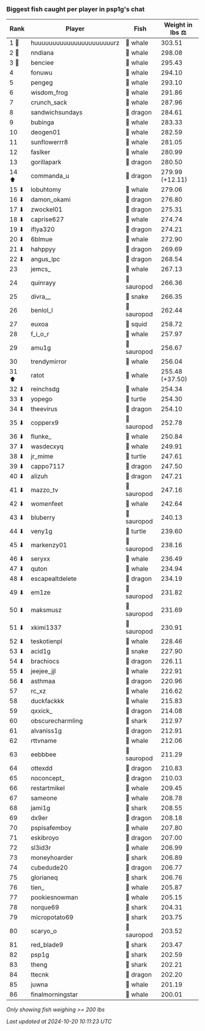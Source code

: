 ### Biggest fish caught per player in psp1g's chat
| Rank | Player | Fish | Weight in lbs ⚖️ |
|------|--------|-----------|---------|
| 1 🥇  | huuuuuuuuuuuuuuuuuuuuuurz | 🐳 whale | 303.51 |
| 2 🥈  | nndiana | 🐳 whale | 298.08 |
| 3 🥉  | benciee | 🐳 whale | 295.43 |
| 4  | fonuwu | 🐳 whale | 294.10 |
| 5  | pengeg | 🐳 whale | 293.10 |
| 6  | wisdom_frog | 🐳 whale | 291.86 |
| 7  | crunch_sack | 🐳 whale | 287.96 |
| 8  | sandwichsundays | 🐉 dragon | 284.61 |
| 9  | bubinga | 🐳 whale | 283.33 |
| 10  | deogen01 | 🐳 whale | 282.59 |
| 11  | sunflowerrr8 | 🐳 whale | 281.05 |
| 12  | faslker | 🐳 whale | 280.99 |
| 13  | gorillapark | 🐉 dragon | 280.50 |
| 14 ⬆ | commanda_u | 🐉 dragon | 279.99 (+12.11) |
| 15 ⬇ | lobuhtomy | 🐳 whale | 279.06 |
| 16 ⬇ | damon_okami | 🐉 dragon | 276.80 |
| 17 ⬇ | zwockel01 | 🐉 dragon | 275.31 |
| 18 ⬇ | caprise627 | 🐳 whale | 274.74 |
| 19 ⬇ | iflya320 | 🐉 dragon | 274.21 |
| 20 ⬇ | 6blmue | 🐳 whale | 272.90 |
| 21 ⬇ | hahppyy | 🐉 dragon | 269.69 |
| 22 ⬇ | angus_lpc | 🐉 dragon | 268.54 |
| 23  | jemcs_ | 🐳 whale | 267.13 |
| 24  | quinrayy | 🦕 sauropod | 266.36 |
| 25  | divra__ | 🐍 snake | 266.35 |
| 26  | benlol_l | 🦕 sauropod | 262.44 |
| 27  | euxoa | 🦑 squid | 258.72 |
| 28  | f_i_o_r | 🐳 whale | 257.97 |
| 29  | amu1g | 🦕 sauropod | 256.67 |
| 30  | trendymirror | 🐳 whale | 256.04 |
| 31 ⬆ | ratot | 🐳 whale | 255.48 (+37.50) |
| 32 ⬇ | reinchsdg | 🐳 whale | 254.34 |
| 33 ⬇ | yopego | 🐢 turtle | 254.30 |
| 34 ⬇ | theevirus | 🐉 dragon | 254.10 |
| 35 ⬇ | copperx9 | 🦕 sauropod | 252.78 |
| 36 ⬇ | flunke_ | 🐳 whale | 250.84 |
| 37 ⬇ | wasdecxyq | 🐳 whale | 249.91 |
| 38 ⬇ | jr_mime | 🐢 turtle | 247.61 |
| 39 ⬇ | cappo7117 | 🐉 dragon | 247.50 |
| 40 ⬇ | alizuh | 🐉 dragon | 247.21 |
| 41 ⬇ | mazzo_tv | 🦕 sauropod | 247.16 |
| 42 ⬇ | womenfeet | 🐳 whale | 242.64 |
| 43 ⬇ | bluberry | 🦕 sauropod | 240.13 |
| 44 ⬇ | veny1g | 🐢 turtle | 239.60 |
| 45 ⬇ | markenzy01 | 🦕 sauropod | 238.16 |
| 46 ⬇ | seryxx | 🐳 whale | 236.49 |
| 47 ⬇ | quton | 🐳 whale | 234.94 |
| 48 ⬇ | escapealtdelete | 🐉 dragon | 234.19 |
| 49 ⬇ | em1ze | 🦕 sauropod | 231.82 |
| 50 ⬇ | maksmusz | 🦕 sauropod | 231.69 |
| 51 ⬇ | xkimi1337 | 🦕 sauropod | 230.91 |
| 52 ⬇ | teskotienpl | 🐳 whale | 228.46 |
| 53 ⬇ | acid1g | 🐍 snake | 227.90 |
| 54 ⬇ | brachiocs | 🐉 dragon | 226.11 |
| 55 ⬇ | jeejee_jjl | 🐳 whale | 222.91 |
| 56 ⬇ | asthmaa | 🐉 dragon | 220.96 |
| 57  | rc_xz | 🐳 whale | 216.62 |
| 58  | duckfackkk | 🐳 whale | 215.83 |
| 59  | qxxick_ | 🐉 dragon | 214.08 |
| 60  | obscurecharmling | 🦈 shark | 212.97 |
| 61  | alvaniss1g | 🐉 dragon | 212.91 |
| 62  | rttvname | 🐳 whale | 212.06 |
| 63  | eebbbee | 🦕 sauropod | 211.29 |
| 64  | ottexdd | 🐉 dragon | 210.83 |
| 65  | noconcept_ | 🐉 dragon | 210.03 |
| 66  | restartmikel | 🐳 whale | 209.45 |
| 67  | sameone | 🐳 whale | 208.78 |
| 68  | jami1g | 🦈 shark | 208.55 |
| 69  | dx9er | 🐉 dragon | 208.18 |
| 70  | pspisafemboy | 🐳 whale | 207.80 |
| 71  | eskibroyo | 🐉 dragon | 207.00 |
| 72  | sl3id3r | 🐳 whale | 206.99 |
| 73  | moneyhoarder | 🦈 shark | 206.89 |
| 74  | cubedude20 | 🐉 dragon | 206.77 |
| 75  | glorianeq | 🦈 shark | 206.76 |
| 76  | tien_ | 🐳 whale | 205.87 |
| 77  | pookiesnowman | 🐳 whale | 205.15 |
| 78  | norque69 | 🦈 shark | 204.31 |
| 79  | micropotato69 | 🦈 shark | 203.75 |
| 80  | scaryo_o | 🦕 sauropod | 203.52 |
| 81  | red_blade9 | 🦈 shark | 203.47 |
| 82  | psp1g | 🦈 shark | 202.59 |
| 83  | theng | 🦈 shark | 202.21 |
| 84  | ttecnk | 🐉 dragon | 202.20 |
| 85  | juwna | 🐳 whale | 201.19 |
| 86  | finalmorningstar | 🐳 whale | 200.01 |

_Only showing fish weighing >= 200 lbs_

_Last updated at 2024-10-20 10:11:23 UTC_